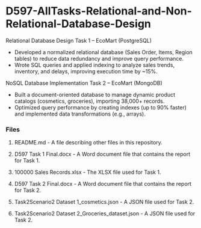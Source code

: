 # D597-AllTasks-Relational-and-Non-Relational-Database-Design

Relational Database Design Task 1 – EcoMart (PostgreSQL)
  -	Developed a normalized relational database (Sales Order, Items, Region tables) to reduce data redundancy and improve query performance.
  -	Wrote SQL queries and applied indexing to analyze sales trends, inventory, and delays, improving execution time by ~15%.

NoSQL Database Implementation Task 2 – EcoMart (MongoDB)
  - Built a document-oriented database to manage dynamic product catalogs (cosmetics, groceries), importing 38,000+ records.
  - Optimized query performance by creating indexes (up to 90% faster) and implemented data transformations (e.g., arrays).

### Files
1. README.md - A file describing other files in this repository.

2. D597 Task 1 Final.docx - A Word document file that contains the report for Task 1.

3. 100000 Sales Records.xlsx - The XLSX file used for Task 1.

4. D597 Task 2 Final.docx - A Word document file that contains the report for Task 2.

5. Task2Scenario2 Dataset 1_cosmetics.json - A JSON file used for Task 2.

6. Task2Scenario2 Dataset 2_Groceries_dataset.json - A JSON file used for Task 2.
